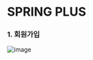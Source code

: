 # SPRING PLUS

### 1. 회원가입

![image](https://github.com/user-attachments/assets/92491b6d-ba2d-45ff-8863-9d3d33ce9f0d)



